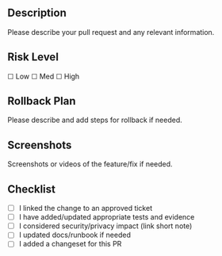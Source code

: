 Description
-----------
Please describe your pull request and any relevant information.

Risk Level
-----------
 ☐ Low ☐ Med ☐ High

Rollback Plan
-----------
Please describe and add steps for rollback if needed. 

Screenshots
-----------
Screenshots or videos of the feature/fix if needed.

Checklist
-----------
<!--- Go over all the following points, and put an `x` in all the boxes that apply. -->
- [ ] I linked the change to an approved ticket
- [ ] I have added/updated appropriate tests and evidence
- [ ] I considered security/privacy impact (link short note)
- [ ] I updated docs/runbook if needed
- [ ] I added a changeset for this PR
